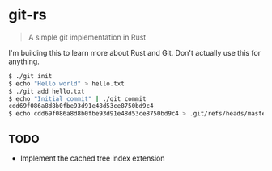 # git-rs

> A simple git implementation in Rust

I'm building this to learn more about Rust and Git. Don't actually use this for
anything.

```bash
$ ./git init
$ echo "Hello world" > hello.txt
$ ./git add hello.txt
$ echo "Initial commit" | ./git commit
cdd69f086a8d8b0fbe93d91e48d53ce8750bd9c4
$ echo cdd69f086a8d8b0fbe93d91e48d53ce8750bd9c4 > .git/refs/heads/master
```

## TODO

* Implement the cached tree index extension
